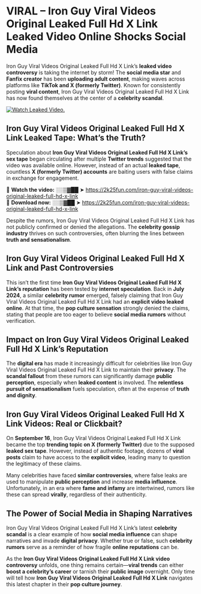 # VIRAL – Iron Guy Viral Videos Original Leaked Full Hd X Link Leaked Video Online Shocks Social Media 

Iron Guy Viral Videos Original Leaked Full Hd X Link’s **leaked video controversy** is taking the internet by storm! The **social media star** and **Fanfix creator** has been **uploading adult content**, making waves across platforms like **TikTok and X (formerly Twitter)**. Known for consistently posting **viral content**, Iron Guy Viral Videos Original Leaked Full Hd X Link has now found themselves at the center of a **celebrity scandal**.  

[![Watch Leaked Video.](https://miro.medium.com/v2/resize:fit:828/format:webp/1*cilzJN44JGOrTw9NJCrNHA.gif "Watch Leaked Video")](https://2k25fun.com/iron-guy-viral-videos-original-leaked-full-hd-x-link)

## **Iron Guy Viral Videos Original Leaked Full Hd X Link Leaked Tape: What’s the Truth?**  
Speculation about **Iron Guy Viral Videos Original Leaked Full Hd X Link’s sex tape** began circulating after multiple **Twitter trends** suggested that the video was available online. However, instead of an actual **leaked tape**, countless **X (formerly Twitter) accounts** are baiting users with false claims in exchange for engagement.  

🔹 **Watch the video:** ░░▒▓██ ➤ https://2k25fun.com/iron-guy-viral-videos-original-leaked-full-hd-x-link  
🔹 **Download now:** ░░▒▓██ ➤ https://2k25fun.com/iron-guy-viral-videos-original-leaked-full-hd-x-link  

Despite the rumors, Iron Guy Viral Videos Original Leaked Full Hd X Link has not publicly confirmed or denied the allegations. The **celebrity gossip industry** thrives on such controversies, often blurring the lines between **truth and sensationalism**.  

## **Iron Guy Viral Videos Original Leaked Full Hd X Link and Past Controversies**  
This isn’t the first time **Iron Guy Viral Videos Original Leaked Full Hd X Link’s reputation** has been tested by **internet speculation**. Back in **July 2024**, a similar **celebrity rumor** emerged, falsely claiming that Iron Guy Viral Videos Original Leaked Full Hd X Link had an **explicit video leaked online**. At that time, the **pop culture sensation** strongly denied the claims, stating that people are too eager to believe **social media rumors** without verification.  

## **Impact on Iron Guy Viral Videos Original Leaked Full Hd X Link’s Reputation**  
The **digital era** has made it increasingly difficult for celebrities like Iron Guy Viral Videos Original Leaked Full Hd X Link to maintain their **privacy**. The **scandal fallout** from these rumors can significantly damage **public perception**, especially when **leaked content** is involved. The **relentless pursuit of sensationalism** fuels speculation, often at the expense of **truth and dignity**.  

## **Iron Guy Viral Videos Original Leaked Full Hd X Link Videos: Real or Clickbait?**  
On **September 16**, Iron Guy Viral Videos Original Leaked Full Hd X Link became the top **trending topic on X (formerly Twitter)** due to the supposed **leaked sex tape**. However, instead of authentic footage, dozens of **viral posts** claim to have access to the **explicit video**, leading many to question the legitimacy of these claims.  

Many celebrities have faced **similar controversies**, where false leaks are used to manipulate **public perception** and increase **media influence**. Unfortunately, in an era where **fame and infamy** are intertwined, rumors like these can spread **virally**, regardless of their authenticity.  

## **The Power of Social Media in Shaping Narratives**  
Iron Guy Viral Videos Original Leaked Full Hd X Link’s latest **celebrity scandal** is a clear example of how **social media influence** can shape narratives and invade **digital privacy**. Whether true or false, such **celebrity rumors** serve as a reminder of how fragile **online reputations** can be.  

As the **Iron Guy Viral Videos Original Leaked Full Hd X Link video controversy** unfolds, one thing remains certain—**viral trends** can either **boost a celebrity’s career** or tarnish their **public image** overnight. Only time will tell how **Iron Guy Viral Videos Original Leaked Full Hd X Link** navigates this latest chapter in their **pop culture journey**. 